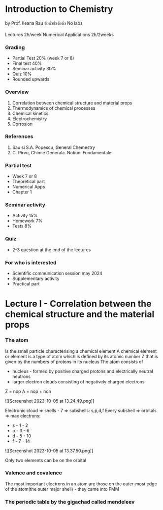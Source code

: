 # Introduction to Chemistry
by Prof. Ileana Rau
👍👍👍👍👍 No labs

Lectures 2h/week
Numerical Applications 2h/2weeks

### Grading
* Partial Test 20% (week 7 or 8)
* Final test 40%
* Seminar activity 30%
* Quiz 10%
* Rounded upwards

### Overview
1. Correlation between chemical structure and material props
2. Thermodynamics of chemical processes
3. Chemical kinetics
4. Electrochemistry
5. Corrosion

### References
1. Sau si S.A. Popescu, General Chemestry
2. C. Pirvu, Chimie Generala. Notiuni Fundamentale

### Partial test
* Week 7 or 8
* Theoretical part
* Numerical Apps
* Chapter 1

### Seminar activity
* Activity 15%
* Homework 7%
* Tests 8%

### Quiz
* 2-3 question at the end of the lectures

### For who is interested
* Scientific communication session may 2024
* Supplementary activity
* Practical part


# Lecture I - Correlation between the chemical structure and the material props

### The atom
Is the small particle characterising a chemical element
A chemical element or element is a type of atom which is defined by its atomic number Z that is given by the numbers of protons in its nucleus
The atom consists of
- nucleus - formed by positive charged protons and electrically neutral neutrons
- larger electron clouds consisting of negatively charged electrons

Z = nop
A = nop + non

![[Screenshot 2023-10-05 at 13.24.49.png]]

Electronic cloud  =>  shells - 7 => subshells: s,p,d,f
Every subshell => orbitals => max electrons:
- s - 1 - 2
- p - 3 - 6 
- d - 5 - 10
- f - 7 - 14 

![[Screenshot 2023-10-05 at 13.37.50.png]]

Only two elements can be on the orbital

### Valence and covalence
The most important electrons in an atom are those on the outer-most edge of the atom(the outer major shell) - they came into FMM

### The periodic table by the gigachad called mendeleev